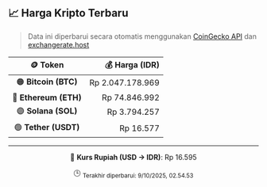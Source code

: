 

<!-- HARGA_KRIPTO -->
## 📈 Harga Kripto Terbaru

> Data ini diperbarui secara otomatis menggunakan [CoinGecko API](https://www.coingecko.com/) dan [exchangerate.host](https://exchangerate.host/)

<div align="center">

| 🪙 Token | 💰 Harga (IDR) |
|:------:|---------------:|
| 🟠 **Bitcoin (BTC)**   | Rp 2.047.178.969 |
| 🔵 **Ethereum (ETH)**  | Rp 74.846.992 |
| 🟣 **Solana (SOL)**    | Rp 3.794.257 |
| 🟢 **Tether (USDT)**   | Rp 16.577 |

---

💱 **Kurs Rupiah (USD → IDR)**: Rp 16.595

🕒 <sub>Terakhir diperbarui: 9/10/2025, 02.54.53</sub>

</div>
<!-- /HARGA_KRIPTO -->